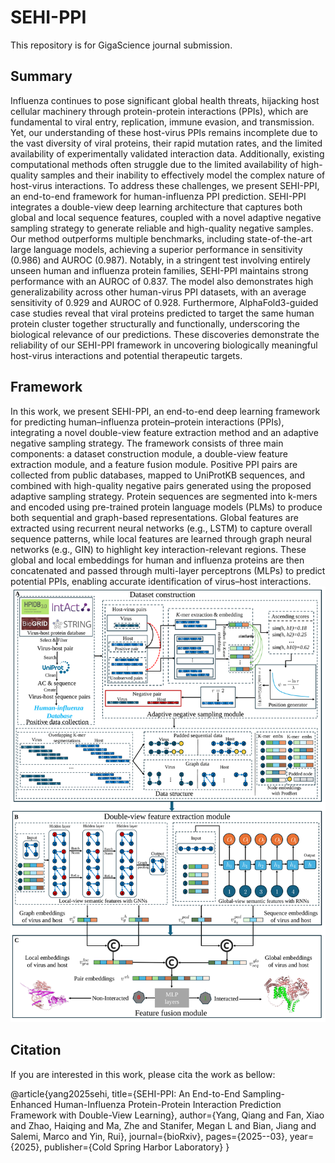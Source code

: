 # SEHI-PPI
This repository is for GigaScience journal submission.

## Summary
Influenza continues to pose significant global health threats, hijacking host cellular machinery through protein-protein interactions (PPIs), which are fundamental to viral entry, replication, immune evasion, and transmission. Yet, our understanding of these host-virus PPIs remains incomplete due to the vast diversity of viral proteins, their rapid mutation rates, and the limited availability of experimentally validated interaction data. Additionally, existing computational methods often struggle due to the limited availability of high-quality samples and their inability to effectively model the complex nature of host-virus interactions. To address these challenges, we present SEHI-PPI, an end-to-end framework for human-influenza PPI prediction. SEHI-PPI integrates a double-view deep learning architecture that captures both global and local sequence features, coupled with a novel adaptive negative sampling strategy to generate reliable and high-quality negative samples. Our method outperforms multiple benchmarks, including state-of-the-art large language models, achieving a superior performance in sensitivity (0.986) and AUROC (0.987). Notably, in a stringent test involving entirely unseen human and influenza protein families, SEHI-PPI maintains strong performance with an AUROC of 0.837. The model also demonstrates high generalizability across other human-virus PPI datasets, with an average sensitivity of 0.929 and AUROC of 0.928. Furthermore, AlphaFold3-guided case studies reveal that viral proteins predicted to target the same human protein cluster together structurally and functionally, underscoring the biological relevance of our predictions. These discoveries demonstrate the reliability of our SEHI-PPI framework in uncovering biologically meaningful host-virus interactions and potential therapeutic targets.

## Framework
In this work, we present SEHI-PPI, an end-to-end deep learning framework for predicting human–influenza protein–protein interactions (PPIs), integrating a novel double-view feature extraction method and an adaptive negative sampling strategy. The framework consists of three main components: a dataset construction module, a double-view feature extraction module, and a feature fusion module. Positive PPI pairs are collected from public databases, mapped to UniProtKB sequences, and combined with high-quality negative pairs generated using the proposed adaptive sampling strategy. Protein sequences are segmented into k-mers and encoded using pre-trained protein language models (PLMs) to produce both sequential and graph-based representations. Global features are extracted using recurrent neural networks (e.g., LSTM) to capture overall sequence patterns, while local features are learned through graph neural networks (e.g., GIN) to highlight key interaction-relevant regions. These global and local embeddings for human and influenza proteins are then concatenated and passed through multi-layer perceptrons (MLPs) to predict potential PPIs, enabling accurate identification of virus–host interactions.
![Framework](Figures/fw.svg)

## Citation
If you are interested in this work, please cita the work as bellow:

@article{yang2025sehi,
  title={SEHI-PPI: An End-to-End Sampling-Enhanced Human-Influenza Protein-Protein Interaction Prediction Framework with Double-View Learning},
  author={Yang, Qiang and Fan, Xiao and Zhao, Haiqing and Ma, Zhe and Stanifer, Megan L and Bian, Jiang and Salemi, Marco and Yin, Rui},
  journal={bioRxiv},
  pages={2025--03},
  year={2025},
  publisher={Cold Spring Harbor Laboratory}
}
